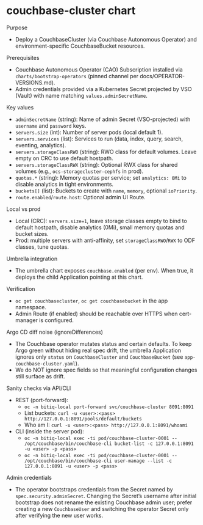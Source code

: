 # couchbase-cluster chart

Purpose
- Deploy a CouchbaseCluster (via Couchbase Autonomous Operator) and environment-specific CouchbaseBucket resources.

Prerequisites
- Couchbase Autonomous Operator (CAO) Subscription installed via `charts/bootstrap-operators` (pinned channel per docs/OPERATOR-VERSIONS.md).
- Admin credentials provided via a Kubernetes Secret projected by VSO (Vault) with name matching `values.adminSecretName`.

Key values
- `adminSecretName` (string): Name of admin Secret (VSO-projected) with `username` and `password` keys.
- `servers.size` (int): Number of server pods (local default 1).
- `servers.services` (list): Services to run (data, index, query, search, eventing, analytics).
- `servers.storageClassRWO` (string): RWO class for default volumes. Leave empty on CRC to use default hostpath.
- `servers.storageClassRWX` (string): Optional RWX class for shared volumes (e.g., `ocs-storagecluster-cephfs` in prod).
- `quotas.*` (string): Memory quotas per service; set `analytics: 0Mi` to disable analytics in tight environments.
- `buckets[]` (list): Buckets to create with `name`, `memory`, optional `ioPriority`.
- `route.enabled`/`route.host`: Optional admin UI Route.

Local vs prod
- Local (CRC): `servers.size=1`, leave storage classes empty to bind to default hostpath, disable analytics (0Mi), small memory quotas and bucket sizes.
- Prod: multiple servers with anti-affinity, set `storageClassRWO`/`RWX` to ODF classes, tune quotas.

Umbrella integration
- The umbrella chart exposes `couchbase.enabled` (per env). When true, it deploys the child Application pointing at this chart.

Verification
- `oc get couchbasecluster`, `oc get couchbasebucket` in the app namespace.
- Admin Route (if enabled) should be reachable over HTTPS when cert-manager is configured.

Argo CD diff noise (ignoreDifferences)
- The Couchbase operator mutates status and certain defaults. To keep Argo green
  without hiding real spec drift, the umbrella Application ignores only `status`
  on `CouchbaseCluster` and `CouchbaseBucket` (see `app-couchbase-cluster.yaml`).
- We do NOT ignore spec fields so that meaningful configuration changes still
  surface as drift.

Sanity checks via API/CLI
- REST (port-forward):
  - `oc -n bitiq-local port-forward svc/couchbase-cluster 8091:8091`
  - List buckets: `curl -u <user>:<pass> http://127.0.0.1:8091/pools/default/buckets`
  - Who am I: `curl -u <user>:<pass> http://127.0.0.1:8091/whoami`
- CLI (inside the server pod):
  - `oc -n bitiq-local exec -ti pod/couchbase-cluster-0001 -- /opt/couchbase/bin/couchbase-cli bucket-list -c 127.0.0.1:8091 -u <user> -p <pass>`
  - `oc -n bitiq-local exec -ti pod/couchbase-cluster-0001 -- /opt/couchbase/bin/couchbase-cli user-manage --list -c 127.0.0.1:8091 -u <user> -p <pass>`

Admin credentials
- The operator bootstraps credentials from the Secret named by
  `spec.security.adminSecret`. Changing the Secret’s username after initial
  bootstrap does not rename the existing Couchbase admin user; prefer creating
  a new `CouchbaseUser` and switching the operator Secret only after verifying
  the new user works.
